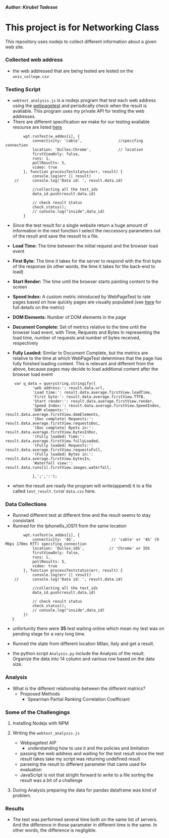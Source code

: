 ##### Author: Kirubel Tadesse

# This project is for Networking Class

This repository uses nodejs to collect different information about a given web site.

### Collected web address
- the web addressed that are being tested are lested on the `univ_college.csv` 

### Testing Script
- `webtest_analysis.js` is a nodejs program that test each web address using the [webpagetest](https://webpagetest.org) and periodically check when the result is avaliable. This program uses my private API for testing the web addresses.
- There are different specification we make for our testing avaliable resourse are listed [here](https://webpagetest.org/getLocations.php)

```
		wpt.runTest(w_addes[i], {
			connectivity: 'cable',                //specifing connection
			location: 'Dulles:Chrome',			  // location	
			firstViewOnly: false,
			runs: 1,
			pollResults: 5,
			video: true
		}, function processTeststatus(err, result) { 
			console.log(err || result)
	//		console.log('Data id: ', result.data.id)

			//collecting all the test_ids
			data_id.push(result.data.id)

			// check result status
			check_status();
			// console.log("inside",data_id)
		}
```

- Since the test result for a single website return a huge amount of information in the next function I select the neccessory parameters out of the result and save the ressult to a file. 

- **Load Time:** The time between the initial request and the browser load event
- **First Byte:** The time it takes for the server to respond with the first byte of the response (in other words, the time it takes for the back-end to load)
- **Start Render:** The time until the browser starts painting content to the screen
- **Speed Index:** A custom metric introduced by WebPageTest to rate pages based on how quickly pages are visually populated (see [here](https://sites.google.com/a/webpagetest.org/docs/using-webpagetest/metrics/speed-index) for full details on the metric)
- **DOM Elements:** Number of DOM elements in the page
- **Document Complete:** Set of metrics relative to the time until the browser load event, with Time, Requests and Bytes In representing the load time, number of requests and number of bytes received, respectively
- **Fully Loaded:** Similar to Document Complete, but the metrics are relative to the time at which WebPageTest determines that the page has fully finished loading content. This is relevant and different from the above, because pages may decide to load additional content after the browser load event
```
	var q_data = querystring.stringify({
			'web address:': result.data.url,
			'Load time:': result.data.average.firstView.loadTime,
			'First byte:': result.data.average.firstView.TTFB,
			'Start render:': result.data.average.firstView.render,
			'Speed Index:': result.data.average.firstView.SpeedIndex,
			'DOM elements:': result.data.average.firstView.domElements,
			'(Doc complete) Requests:': result.data.average.firstView.requestsDoc,
			'(Doc complete) Byets in:': result.data.average.firstView.bytesInDoc,
			'(Fully loaded) Time:': result.data.average.firstView.fullyLoaded,
			'(Fully loaded) Requests:': result.data.average.firstView.requestsFull,
			'(Fully loaded) Bytes in:': result.data.average.firstView.bytesIn,
			'Waterfall view:': result.data.runs[1].firstView.images.waterfall,
			
			},';',':');
```
- when the result are ready the program will write(append) it to a file called `test_result.txt`or `data.csv` here. 

### Data Collections 
- Runned different test at different time and the result seems to stay consistant
- Runned for the Iphone6s\_iOS11 from the same location 
```
		wpt.runTest(w_addes[i], {
			connectivity: '4G',                // 'cable' or '4G' (9 Mbps 170ms RTT) specifing connection
			location: 'Dulles:iOS',			  // 'Chrome' or IOS 	
			firstViewOnly: false,
			runs: 1,
			pollResults: 5,
			video: true
		}, function processTeststatus(err, result) { 
			console.log(err || result)
	//		console.log('Data id: ', result.data.id)

			//collecting all the test_ids
			data_id.push(result.data.id)

			// check result status
			check_status();
			// console.log("inside",data_id)
		})
   }	
```
- unfortunity there were **35** test waiting online which mean my test was on pending stage for a vary long time.
- Runned the state from different location Milan, Italy and get a result.

- the python script `Analysis.py` include the Analysis of the result. Organize the data into 14 column and various row based on the data size.


### Analysis 
- What is the different relationship between the different matrics?
	- Proposed Methods
		- Spearman Partial Ranking Correlation Coefficiant 

### Some of the Challengings

1. Installing Nodejs with NPM
2. Writing the `webtest_analysis.js` 
	- Webpagetest AIP
		- understanding how to use it and the policies and limitation
	- passing the web address and waiting for the test result since the test result takes take my script was returning undefined result
	- parseing the result to different parameter that came used for evaluation
	- JavaScript is not that stright forward to write to a file sorting the result was a bit of a challenge
	
3. During Analysis preparing the data for pandas dataframe was kind of problem.


### Results 
- The test was performed several time both on the same list of servers. And the difference in those paramater in different time is the same. In other words, the difference is negligible.





